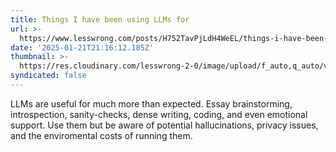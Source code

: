 ```yaml
---
title: Things I have been using LLMs for
url: >-
  https://www.lesswrong.com/posts/H752TavPjLdH4WeEL/things-i-have-been-using-llms-for
date: '2025-01-21T21:16:12.185Z'
thumbnail: >-
  https://res.cloudinary.com/lesswrong-2-0/image/upload/f_auto,q_auto/v1/mirroredImages/H752TavPjLdH4WeEL/vwgy0qdlbd1dmjiue3jm
syndicated: false
---
```

LLMs are useful for much more than expected. Essay brainstorming, introspection, sanity-checks, dense writing, coding, and even emotional support. Use them but be aware of potential hallucinations, privacy issues, and the enviromental costs of running them.

